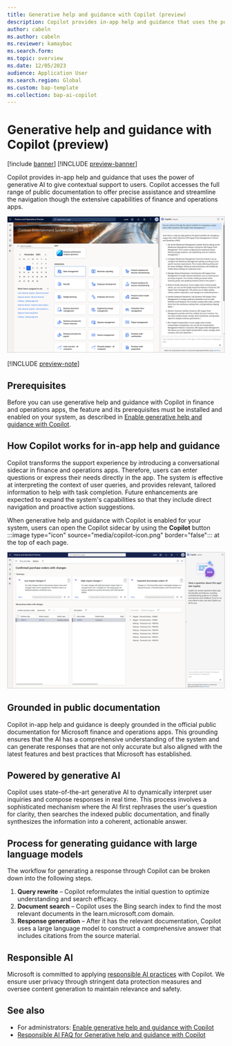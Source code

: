 ```yaml
---
title: Generative help and guidance with Copilot (preview)
description: Copilot provides in-app help and guidance that uses the power of generative AI to give contextual support to users. This article provides information about this feature, its prerequisites, and how it works.
author: cabeln
ms.author: cabeln
ms.reviewer: kamaybac
ms.search.form:
ms.topic: overview
ms.date: 12/05/2023
audience: Application User
ms.search.region: Global
ms.custom: bap-template
ms.collection: bap-ai-copilot
---
```


# Generative help and guidance with Copilot (preview)

[!include [banner](../includes/banner.md)]
[!INCLUDE [preview-banner](../../../supply-chain/includes/preview-banner.md)]

Copilot provides in-app help and guidance that uses the power of generative AI to give contextual support to users. Copilot accesses the full range of public documentation to offer precise assistance and streamline the navigation though the extensive capabilities of finance and operations apps.

[<img src="media/copilot-homepage-explain-worflow.png" alt="Screenshot of the Copilot help pane in the user experience." title="Screenshot of the Copilot help pane in the user experience" width="720" />](media/copilot-homepage-explain-worflow.png#lightbox)

[!INCLUDE [preview-note](../../../supply-chain/includes/preview-note.md)]

## Prerequisites

Before you can use generative help and guidance with Copilot in finance and operations apps, the feature and its prerequisites must be installed and enabled on your system, as described in [Enable generative help and guidance with Copilot](../../dev-itpro/copilot/enable-copliot-generative-help.md).

## How Copilot works for in-app help and guidance

Copilot transforms the support experience by introducing a conversational sidecar in finance and operations apps. Therefore, users can enter questions or express their needs directly in the app. The system is effective at interpreting the context of user queries, and provides relevant, tailored information to help with task completion. Future enhancements are expected to expand the system's capabilities so that they include direct navigation and proactive action suggestions.

When generative help and guidance with Copilot is enabled for your system, users can open the Copilot sidecar by using the **Copilot** button :::image type="icon" source="media/copilot-icon.png" border="false"::: at the top of each page.

[<img src="../copilot/media/copilot-help-welcome.png" alt="Copilot help pane in the user experience." title="Copilot help pane in the user experience" width="720" />](../copilot/media/copilot-help-welcome.png#lightbox)

## Grounded in public documentation

Copilot in-app help and guidance is deeply grounded in the official public documentation for Microsoft finance and operations apps. This grounding ensures that the AI has a comprehensive understanding of the system and can generate responses that are not only accurate but also aligned with the latest features and best practices that Microsoft has established.

## Powered by generative AI

Copilot uses state-of-the-art generative AI to dynamically interpret user inquiries and compose responses in real time. This process involves a sophisticated mechanism where the AI first rephrases the user's question for clarity, then searches the indexed public documentation, and finally synthesizes the information into a coherent, actionable answer.

## Process for generating guidance with large language models

The workflow for generating a response through Copilot can be broken down into the following steps.

1. **Query rewrite** – Copilot reformulates the initial question to optimize understanding and search efficacy.
1. **Document search** – Copilot uses the Bing search index to find the most relevant documents in the learn.microsoft.com domain.
1. **Response generation** – After it has the relevant documentation, Copilot uses a large language model to construct a comprehensive answer that includes citations from the source material.

## Responsible AI

Microsoft is committed to applying [responsible AI practices](../../dev-itpro/responsible-ai/responsible-ai-overview.md) with Copilot. We ensure user privacy through stringent data protection measures and oversee content generation to maintain relevance and safety.

## See also

- For administrators: [Enable generative help and guidance with Copilot](../../dev-itpro/copilot/enable-copliot-generative-help.md)
- [Responsible AI FAQ for Generative help and guidance with Copilot](faq-copilot-generative-help.md)

